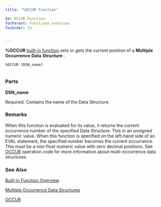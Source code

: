 ```yaml
---
title: "%OCCUR Function"

Id: OCCUR_Function
TocParent: Functions_overview
TocOrder: 33


---
```


**%OCCUR** [built-in function](Functions_overview.html) sets or gets the current position of a **Multiple** **Occurrence** **Data** **Structure** . 

```
%OCCUR (DSN_name) 
        
```

### Parts

**DSN_name** 

Required. Contains the name of the Data Structure.


### Remarks
When this function is evaluated for its value, it returns the current occurrence number of the specified Data Structure. This in an unsigned numeric value. When this function is specified on the left-hand side of an EVAL statement, the specified number becomes the current occurrance. This must be a non-float numeric value with zero decimal positions. See [OCCUR](OCCUR.html) operation code for more information about multi-occurrence data structures. 

### See Also
[Built-in Function Overview](Functions_overview.html)

[Multiple Occurrence Data Structures](Mult_Occur_DS.html)

[OCCUR](OCCUR.html) 
